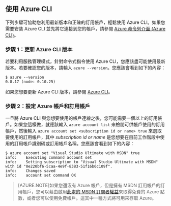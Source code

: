 <properties services="virtual-machines" title="Setting up Azure CLI for service management" authors="squillace" solutions="" manager="timlt" editor="tysonn" />

<tags
   ms.service="virtual-machine"
   ms.devlang="na"
   ms.topic="article"
   ms.tgt_pltfrm="linux"
   ms.workload="infrastructure"
   ms.date="04/13/2015"
   ms.author="rasquill" />

## 使用 Azure CLI

下列步驟可協助您利用最新版本和正確的訂用帳戶，輕鬆使用 Azure CLI。如果您需要安裝 Azure CLI 並先將它連接到您的帳戶，請參閱 [Azure 命令列介面 (Azure CLI)](xplat-cli.md)。

### 步驟 1：更新 Azure CLI 版本

若要利用服務管理模式，針對命令式指令使用 Azure CLI，您應該盡可能使用最新版本。若要確認您的版本，請輸入 `azure --version`。您應該會看到如下的內容：

    $ azure --version
    0.8.17 (node: 0.10.25)

如果您想要更新 Azure CLI 版本，請參閱 [Azure CLI](https://github.com/Azure/azure-xplat-cli)。

### 步驟 2：設定 Azure 帳戶和訂用帳戶

一旦將 Azure CLI 與您想要使用的帳戶連線之後，您可能需要一個以上的訂用帳戶。如果您這樣做，就應該輸入 `azure account list` 來檢閱可供帳戶使用的訂用帳戶，然後輸入 `azure account set <subscription id or name> true` 來選取要使用的訂用帳戶，其中 _subscription id or name_ 是您想要在目前工作階段中使用的訂用帳戶識別碼或訂用帳戶名稱。您應該會看到如下的內容：

    $ azure account set "Visual Studio Ultimate with MSDN" true
    info:    Executing command account set
    info:    Setting subscription to "Visual Studio Ultimate with MSDN" with id "0e220bf6-5caa-4e9f-8383-51f16b6c109f".
    info:    Changes saved
    info:    account set command OK

> [AZURE.NOTE]如果您還沒有 Azure 帳戶，但是擁有 MSDN 訂用帳戶的訂用帳戶，您可以藉由啟用[此處的 MSDN 訂閱者權益](http://azure.microsoft.com/pricing/member-offers/msdn-benefits-details/)來取得免費的 Azure 點數，或者您可以使用免費帳戶。這其中一種方式將可用來存取 Azure。

<!---HONumber=58_postMigration-->